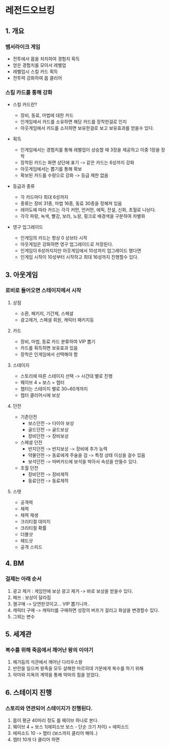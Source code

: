 # 레전드오브킹
## 1. 개요
### 뱀서라이크 게임
 - 전투에서 몹을 처치하여 경험치 획득
 - 얻은 경험치를 모아서 레벨업 
 - 레벨업시 스킬 카드 획득 
 - 전투력 강화하여 몹 클리어
 
### 스킬 카드를 통해 강화
 - 스킬 카드란?
   - 장비, 동료, 마법에 대한 카드
   - 인게임에서 카드를 소유하면 해당 카드를 장착한걸로 인지
   - 아웃게임에서 카드를 소지하면 보유한걸로 보고 보유효과를 얻을수 있다. 

 - 획득
   - 인게임에서는 경험치를 통해 레벨업이 상승할 때 3장을 제공하고 이중 1장을 장착
   - 장착된 카드는 화면 상단에 표기 -> 같은 카드는 6성까지 강화
   - 아웃게임에서는 뽑기를 통해 확보
   - 확보된 카드를 수량으로 강화 -> 등급 제한 없음

 - 등급과 종류
   - 각 카드마다 최대 6성까지
   - 종류는 장비 31종, 마법 16종, 동료 30종을 정해져 있음
   - 레어도에 따라 카드는 각각 커먼, 언커먼, 에픽, 전설, 신화, 초월로 나뉜다.
   - 각각 파랑, 녹색, 빨강, 보라, 노랑, 핑크로 배경색을 구분하여 차별화

 - 영구 업그레이드
   - 인게임의 카드는 항상 0 상브타 시작 
   - 아웃게임은 강화하면 영구 업그레이드로 저장된다.
   - 인게임이 6성까지지만 아웃게임에서 10성까지 업그레이드 했다면
   - 인게임 시작이 10성부터 시작하고 최대 16성까지 진행할수 있다. 

## 3. 아웃게임
### 로비로 들어오면 스테이지에서 시작
1) 상점
   - 소환, 패키지, 기간제, 스페셜
   - 광고제거, 스페셜 회원, 캐릭터 패키지등

2) 카드
   - 장비, 마법, 동료 카드 분류하여 VIP 뽑기
   - 카드를 획득하면 보유효과 있음
   - 장착은 인게임에서 선택해야 함
 
3) 스테이지
   - 스토리에 따른 스테이지 선택 -> 시간대 별로 진행
   - 웨이브 4 + 보스 = 쳅터
   - 쳅터는 스테이지 별로 30~60개까지  
   - 쳅터 클리어시에 보상 

3) 던전
   - 기존던전
     - 보스던전 -> 다이아 보상
     - 골드던전 -> 골드보상
     - 장비던전 -> 장비보상
   - 스페셜 던전
     - 반지던전 -> 반지보상 -> 장비에 추가 능력
     - 약물던전 -> 동료에게 주술을 검 -> 특정 상태 이상을 걸수 있음
     - 보석던전 -> 마버카드에 보석을 박아서 속성을 만들수 있다. 
   - 초월 던전
     - 장비던전 -> 장비제작
     - 동료던전 -> 동료제작 

4) 스탯
   - 공격력
   - 체력
   - 체력 재생
   - 크리티컬 데미지
   - 크리티컬 확률
   - 더블샷
   - 헤드샷
   - 공격 스피드
 
## 4. BM
### 걸제는 아래 순서
1) 광고 제거 : 게임안에 보상 광고 제거 -> 바로 보상을 받을수 있다. 
2) 패쓰 : 보상이 달라짐
3) 잼구매 -> 당연한것이고... VIP 뽑기니까..
4) 캐릭터 구매 -> 캐릭터를 구매하면 성장의 버프가 걸리고 화살을 변경할수 있다.
5) 그외는 변수

## 5. 세계관
### 복수를 위해 죽음에서 깨어난 왕의 이야기
1) 헤가듬의 석관에서 깨어난 다리우스왕
2) 반란을 일으켜 왕족을 모두 살해한 마르히데 가문에게 복수를 하기 위해
3) 악마와 지옥의 계약을 통해 악마의 힘을 얻었다. 

## 6. 스테이지 진행
### 스토리와 연관되어 스테이지가 진행된다.
1) 몹이 평균 40마리 정도 를 웨이브 하나로 본다. 
2) 웨이브 4 + 보스 1(에피소브 보스 - 단순 크기 차이) = 에피소드
3) 에피소드 10 -> 챕터 (보스까지 클리어 해야..)
4) 챕터 10개 다 클리어 하면 
